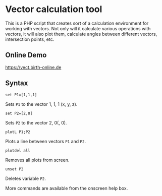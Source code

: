 Vector calculation tool
=======================

This is a PHP script that creates sort of a calculation environment for working with
vectors. Not only will it calculate various operations with vectors, it will also plot
them, calculate angles between different vectors, intersection points, etc.

Online Demo
-----------

https://vect.birth-online.de


Syntax
------

    set P1=[1,1,1]

Sets `P1` to the vector 1, 1, 1 (x, y, z).

    set P2=[2,0]

Sets `P2` to the vector 2, 0(, 0).

    plotL P1;P2

Plots a line between vectors `P1` and `P2`.

    plotdel all

Removes all plots from screen.

    unset P2

Deletes variable `P2`.

More commands are available from the onscreen help box.
